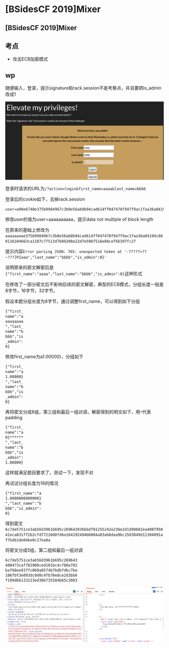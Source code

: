# \[BSidesCF 2019]Mixer

## \[BSidesCF 2019]Mixer

## 考点

* 攻击ECB加密模式

## wp

随便输入，登录，提示signature和rack.session不是考察点，并且要把is\_admin改成1

![](<../.gitbook/assets/image (22).png>)

登录时请求的URL为`/?action=login&first_name=aaaa&last_name=bbbb`

登录后的cookie如下，去掉rack.session

```
user=a90e6740e375b9984967c3b8e56ab0b94cad614ff047478f947f9ac1faa36a84194c8b0116104663ca1187c77513d7b89208e22d7e596f516e88cef6b397fc27;
```

修改user的值为user=aaaaaaaaaa，提示data not multiple of block length

在原来的基础上修改为`aaaaaaaae375b9984967c3b8e56ab0b94cad614ff047478f947f9ac1faa36a84194c8b0116104663ca1187c77513d7b89208e22d7e596f516e88cef6b397fc27`

提示内容`Error parsing JSON: 765: unexpected token at '-?????>??~???]PIaaa","last_name":"bbbb","is_admin":0}'`

说明原来的密文解密后是`{"first_name":"aaaa","last_name":"bbbb","is_admin":0}`这种形式

在修改了一部分密文后不影响后续的密文解密，典型的ECB模式，分组长度一般是8字节，16字节，32字节。

假设本题分组长度为8字节，通过调整first\_name，可以得到如下分组

```
{"first_
name":"a
aaaaaaaa
","last_
name":"b
bbb","is
_admin":
0}
```

修改first\_name为a1.00000}，分组如下

```
{"first_
name":"a
1.00000}
","last_
name":"b
bbb","is
_admin":
0}
```

再将密文分成8组，第三组和最后一组对调，解密得到的明文如下，用`*`代表padding

```
{"first_
name":"a
0}******
","last_
name":"b
bbb","is
_admin":
1.00000}
```

这样就满足题目要求了，测试一下，发现不对

再试试分组长度为16的情况

```
{"first_name":"a
1.0000000000000}
","last_name":"b
bbb","is_admin":
0}
```

得到密文`6c7de5751ce3ab56d3961b695c269643936bbdf01255242e236e2d1d99602ea408f95041eca831ff2b2cfd77210d8fd6a164192494b6804a83ab8daa9bc1503849d11304091af7bdb1de04be0c27ea8a`

将密文分成5组，第二组和最后一组对调

```
6c7de5751ce3ab56d3961b695c269643
400473caf782906ced101bc4cf86e782
baf68ee937fc060a8574b7bdbfdbc7be
186fbf3e093dc9d0c4fb70e8ce2d3bb6
f199d6b133223ed30b735584b65c2003
```

![](<../.gitbook/assets/image (37).png>)
